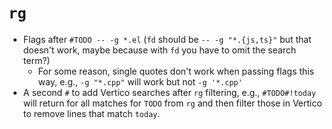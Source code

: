 # `rg`

- Flags after `#TODO -- -g *.el` (`fd` should be `-- -g "*.{js,ts}"` but that doesn't work, maybe because with `fd` you have to omit the search term?)
    - For some reason, single quotes don't work when passing flags this way, e.g., `-g "*.cpp"` will work but not `-g '*.cpp'`
- A second `#` to add Vertico searches after `rg` filtering, e.g., `#TODO#!today` will return for all matches for `TODO` from `rg` and then filter those in Vertico to remove lines that match `today`.
